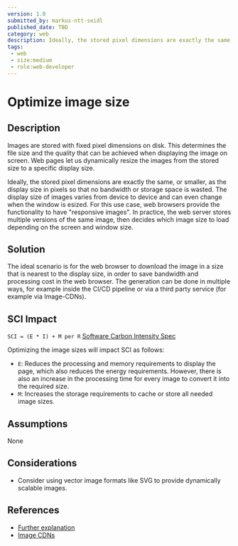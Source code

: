 ```yaml
---
version: 1.0
submitted_by: markus-ntt-seidl
published_date: TBD
category: web
description: Ideally, the stored pixel dimensions are exactly the same, or smaller, as the display size in pixels so that no bandwidth or storage space is wasted.
tags: 
 - web
 - size:medium
 - role:web-developer
---
```


# Optimize image size

## Description

Images are stored with fixed pixel dimensions on disk. This determines the file size and the quality that can be achieved when displaying the image on screen. Web pages let us dynamically resize the images from the stored size to a specific display size. 

Ideally, the stored pixel dimensions are exactly the same, or smaller, as the display size in pixels so that no bandwidth or storage space is wasted. 
The display size of images varies from device to device and can even change when the window is esized. For this use case, web browsers provide the functionality to have "responsive images". In practice, the web server stores multiple versions of the same image, then decides which image size to load depending on the screen and window size. 

## Solution

The ideal scenario is for the web browser to download the image in a size that is nearest to the display size, in order to save bandwidth and processing cost in the web browser. The generation can be done in multiple ways, for example inside the CI/CD pipeline or via a third party service (for example via Image-CDNs).

## SCI Impact

`SCI = (E * I) + M per R`
[Software Carbon Intensity Spec](https://grnsft.org/sci)

Optimizing the image sizes will impact SCI as follows:

- `E`: Reduces the processing and memory requirements to display the page, which also reduces the energy requirements. However, there is also an increase in the processing time for every image to convert it into the required size.
- `M`: Increases the storage requirements to cache or store all needed image sizes.

## Assumptions

None

## Considerations

- Consider using vector image formats like SVG to provide dynamically scalable images.

## References

- [Further explanation](https://web.dev/uses-responsive-images/)
- [Image CDNs](https://web.dev/image-cdns/)
